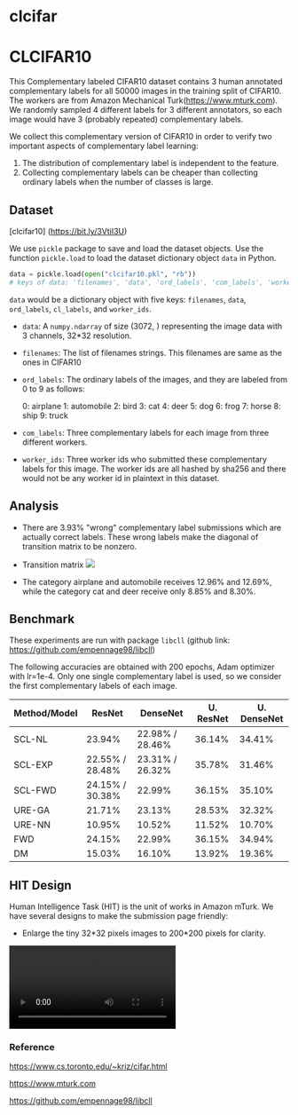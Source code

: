 # clcifar

# CLCIFAR10

This Complementary labeled CIFAR10 dataset contains 3 human annotated complementary labels for all 50000 images in the training split of CIFAR10. The workers are from Amazon Mechanical Turk(https://www.mturk.com). We randomly sampled 4 different labels for 3 different annotators, so each image would have 3 (probably repeated) complementary labels.

We collect this complementary version of CIFAR10 in order to verify two important aspects of complementary label learning:

1. The distribution of complementary label is independent to the feature.
2. Collecting complementary labels can be cheaper than collecting ordinary labels when the number of classes is large.

## Dataset

[clcifar10] (https://bit.ly/3VtiI3U)

We use `pickle` package to save and load the dataset objects. Use the function `pickle.load` to load the dataset dictionary object `data` in Python.

```python
data = pickle.load(open("clcifar10.pkl", "rb"))
# keys of data: 'filenames', 'data', 'ord_labels', 'com_labels', 'worker_ids'
```

`data` would be a dictionary object with five keys: `filenames`, `data`, `ord_labels`, `cl_labels`, and `worker_ids`.

* `data`: A `numpy.ndarray` of size (3072, ) representing the image data with 3 channels, 32*32 resolution.

* `filenames`: The list of filenames strings. This filenames are same as the ones in CIFAR10

* `ord_labels`: The ordinary labels of the images, and they are labeled from 0 to 9 as follows:

  0: airplane
  1: automobile
  2: bird
  3: cat
  4: deer
  5: dog
  6: frog
  7: horse
  8: ship
  9: truck

* `com_labels`: Three complementary labels for each image from three different workers.
* `worker_ids`: Three worker ids who submitted these complementary labels for this image. The worker ids are all hashed by sha256 and there would not be any worker id in plaintext in this dataset.

## Analysis

* There are 3.93% "wrong" complementary label submissions which are actually correct labels. These wrong labels make the diagonal of transition matrix to be nonzero.
* Transition matrix
  ![](https://i.imgur.com/RWYm6fm.png)

* The category airplane and automobile receives 12.96% and 12.69%, while the category cat and deer receive only 8.85% and 8.30%.

## Benchmark

These experiments are run with package `libcll` (github link: https://github.com/empennage98/libcll)

The following accuracies are obtained with 200 epochs, Adam optimizer with lr=1e-4. Only one single complementary label is used, so we consider the first complementary labels of each image.

| Method/Model | ResNet          | DenseNet        | U. ResNet | U. DenseNet |
| ------------ | --------------- | --------------- | --------- | ----------- |
| SCL-NL       | 23.94%          | 22.98% / 28.46% | 36.14%    | 34.41%      |
| SCL-EXP      | 22.55% / 28.48% | 23.31% / 26.32% | 35.78%    | 31.46%      |
| SCL-FWD      | 24.15% / 30.38% | 22.99%          | 36.15%    | 35.10%      |
| URE-GA       | 21.71%          | 23.13%          | 28.53%    | 32.32%      |
| URE-NN       | 10.95%          | 10.52%          | 11.52%    | 10.70%      |
| FWD          | 24.15%          | 22.99%          | 36.15%    | 34.94%      |
| DM           | 15.03%          | 16.10%          | 13.92%    | 19.36%      |



## HIT Design

Human Intelligence Task (HIT) is the unit of works in Amazon mTurk. We have several designs to make the submission page friendly:

* Enlarge the tiny 32\*32 pixels images to 200\*200 pixels for clarity.

![](https://i.imgur.com/SGVCVXV.mp4)

### Reference

https://www.cs.toronto.edu/~kriz/cifar.html

https://www.mturk.com

https://github.com/empennage98/libcll